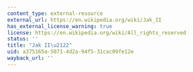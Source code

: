 ```yaml
---
content_type: external-resource
external_url: https://en.wikipedia.org/wiki/Jak_II
has_external_license_warning: true
license: https://en.wikipedia.org/wiki/All_rights_reserved
status: ''
title: "Jak II\u2122"
uid: a375165a-5071-4d2a-94f5-31cac09fe12e
wayback_url: ''
---
```

